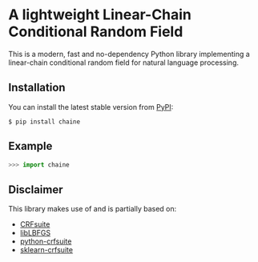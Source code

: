 # A lightweight Linear-Chain Conditional Random Field

This is a modern, fast and no-dependency Python library implementing a linear-chain conditional random field for natural language processing.


## Installation

You can install the latest stable version from [PyPI](https://pypi.org/project/chaine):

```
$ pip install chaine
```

## Example

```python
>>> import chaine
```


## Disclaimer

This library makes use of and is partially based on:

- [CRFsuite](https://github.com/chokkan/crfsuite)
- [libLBFGS](https://github.com/chokkan/liblbfgs)
- [python-crfsuite](https://github.com/scrapinghub/python-crfsuite)
- [sklearn-crfsuite](https://github.com/TeamHG-Memex/sklearn-crfsuite)
